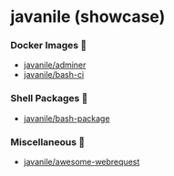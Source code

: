 # javanile (showcase)
###  Docker Images :whale2:
* [javanile/adminer](https://github.com/javanile/adminer) 
* [javanile/bash-ci](https://github.com/javanile/bash-ci) 
###  Shell Packages :shell:
* [javanile/bash-package](https://github.com/javanile/bash-package) 
###  Miscellaneous :briefcase:
* [javanile/awesome-webrequest](https://github.com/javanile/awesome-webrequest) 
